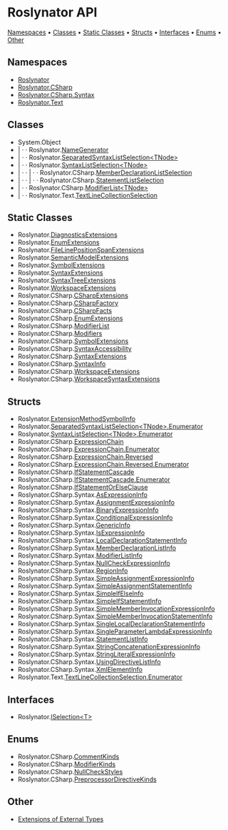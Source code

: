 # Roslynator API

[Namespaces](#namespaces) &#x2022; [Classes](#classes) &#x2022; [Static Classes](#static-classes) &#x2022; [Structs](#structs) &#x2022; [Interfaces](#interfaces) &#x2022; [Enums](#enums) &#x2022; [Other](#other)

## Namespaces

* [Roslynator](Roslynator/README.md)
* [Roslynator.CSharp](Roslynator/CSharp/README.md)
* [Roslynator.CSharp.Syntax](Roslynator/CSharp/Syntax/README.md)
* [Roslynator.Text](Roslynator/Text/README.md)

## Classes

*  System\.Object
* \| &middot; &middot; Roslynator\.[NameGenerator](Roslynator/NameGenerator/README.md)
* \| &middot; &middot; Roslynator\.[SeparatedSyntaxListSelection\<TNode>](Roslynator/SeparatedSyntaxListSelection-1/README.md)
* \| &middot; &middot; Roslynator\.[SyntaxListSelection\<TNode>](Roslynator/SyntaxListSelection-1/README.md)
* \| &middot; &middot; \| &middot; &middot; Roslynator\.CSharp\.[MemberDeclarationListSelection](Roslynator/CSharp/MemberDeclarationListSelection/README.md)
* \| &middot; &middot; \| &middot; &middot; Roslynator\.CSharp\.[StatementListSelection](Roslynator/CSharp/StatementListSelection/README.md)
* \| &middot; &middot; Roslynator\.CSharp\.[ModifierList\<TNode>](Roslynator/CSharp/ModifierList-1/README.md)
* \| &middot; &middot; Roslynator\.Text\.[TextLineCollectionSelection](Roslynator/Text/TextLineCollectionSelection/README.md)

## Static Classes

* Roslynator\.[DiagnosticsExtensions](Roslynator/DiagnosticsExtensions/README.md)
* Roslynator\.[EnumExtensions](Roslynator/EnumExtensions/README.md)
* Roslynator\.[FileLinePositionSpanExtensions](Roslynator/FileLinePositionSpanExtensions/README.md)
* Roslynator\.[SemanticModelExtensions](Roslynator/SemanticModelExtensions/README.md)
* Roslynator\.[SymbolExtensions](Roslynator/SymbolExtensions/README.md)
* Roslynator\.[SyntaxExtensions](Roslynator/SyntaxExtensions/README.md)
* Roslynator\.[SyntaxTreeExtensions](Roslynator/SyntaxTreeExtensions/README.md)
* Roslynator\.[WorkspaceExtensions](Roslynator/WorkspaceExtensions/README.md)
* Roslynator\.CSharp\.[CSharpExtensions](Roslynator/CSharp/CSharpExtensions/README.md)
* Roslynator\.CSharp\.[CSharpFactory](Roslynator/CSharp/CSharpFactory/README.md)
* Roslynator\.CSharp\.[CSharpFacts](Roslynator/CSharp/CSharpFacts/README.md)
* Roslynator\.CSharp\.[EnumExtensions](Roslynator/CSharp/EnumExtensions/README.md)
* Roslynator\.CSharp\.[ModifierList](Roslynator/CSharp/ModifierList/README.md)
* Roslynator\.CSharp\.[Modifiers](Roslynator/CSharp/Modifiers/README.md)
* Roslynator\.CSharp\.[SymbolExtensions](Roslynator/CSharp/SymbolExtensions/README.md)
* Roslynator\.CSharp\.[SyntaxAccessibility](Roslynator/CSharp/SyntaxAccessibility/README.md)
* Roslynator\.CSharp\.[SyntaxExtensions](Roslynator/CSharp/SyntaxExtensions/README.md)
* Roslynator\.CSharp\.[SyntaxInfo](Roslynator/CSharp/SyntaxInfo/README.md)
* Roslynator\.CSharp\.[WorkspaceExtensions](Roslynator/CSharp/WorkspaceExtensions/README.md)
* Roslynator\.CSharp\.[WorkspaceSyntaxExtensions](Roslynator/CSharp/WorkspaceSyntaxExtensions/README.md)

## Structs

* Roslynator\.[ExtensionMethodSymbolInfo](Roslynator/ExtensionMethodSymbolInfo/README.md)
* Roslynator\.[SeparatedSyntaxListSelection\<TNode>.Enumerator](Roslynator/SeparatedSyntaxListSelection-1/Enumerator/README.md)
* Roslynator\.[SyntaxListSelection\<TNode>.Enumerator](Roslynator/SyntaxListSelection-1/Enumerator/README.md)
* Roslynator\.CSharp\.[ExpressionChain](Roslynator/CSharp/ExpressionChain/README.md)
* Roslynator\.CSharp\.[ExpressionChain.Enumerator](Roslynator/CSharp/ExpressionChain/Enumerator/README.md)
* Roslynator\.CSharp\.[ExpressionChain.Reversed](Roslynator/CSharp/ExpressionChain/Reversed/README.md)
* Roslynator\.CSharp\.[ExpressionChain.Reversed.Enumerator](Roslynator/CSharp/ExpressionChain/Reversed/Enumerator/README.md)
* Roslynator\.CSharp\.[IfStatementCascade](Roslynator/CSharp/IfStatementCascade/README.md)
* Roslynator\.CSharp\.[IfStatementCascade.Enumerator](Roslynator/CSharp/IfStatementCascade/Enumerator/README.md)
* Roslynator\.CSharp\.[IfStatementOrElseClause](Roslynator/CSharp/IfStatementOrElseClause/README.md)
* Roslynator\.CSharp\.Syntax\.[AsExpressionInfo](Roslynator/CSharp/Syntax/AsExpressionInfo/README.md)
* Roslynator\.CSharp\.Syntax\.[AssignmentExpressionInfo](Roslynator/CSharp/Syntax/AssignmentExpressionInfo/README.md)
* Roslynator\.CSharp\.Syntax\.[BinaryExpressionInfo](Roslynator/CSharp/Syntax/BinaryExpressionInfo/README.md)
* Roslynator\.CSharp\.Syntax\.[ConditionalExpressionInfo](Roslynator/CSharp/Syntax/ConditionalExpressionInfo/README.md)
* Roslynator\.CSharp\.Syntax\.[GenericInfo](Roslynator/CSharp/Syntax/GenericInfo/README.md)
* Roslynator\.CSharp\.Syntax\.[IsExpressionInfo](Roslynator/CSharp/Syntax/IsExpressionInfo/README.md)
* Roslynator\.CSharp\.Syntax\.[LocalDeclarationStatementInfo](Roslynator/CSharp/Syntax/LocalDeclarationStatementInfo/README.md)
* Roslynator\.CSharp\.Syntax\.[MemberDeclarationListInfo](Roslynator/CSharp/Syntax/MemberDeclarationListInfo/README.md)
* Roslynator\.CSharp\.Syntax\.[ModifierListInfo](Roslynator/CSharp/Syntax/ModifierListInfo/README.md)
* Roslynator\.CSharp\.Syntax\.[NullCheckExpressionInfo](Roslynator/CSharp/Syntax/NullCheckExpressionInfo/README.md)
* Roslynator\.CSharp\.Syntax\.[RegionInfo](Roslynator/CSharp/Syntax/RegionInfo/README.md)
* Roslynator\.CSharp\.Syntax\.[SimpleAssignmentExpressionInfo](Roslynator/CSharp/Syntax/SimpleAssignmentExpressionInfo/README.md)
* Roslynator\.CSharp\.Syntax\.[SimpleAssignmentStatementInfo](Roslynator/CSharp/Syntax/SimpleAssignmentStatementInfo/README.md)
* Roslynator\.CSharp\.Syntax\.[SimpleIfElseInfo](Roslynator/CSharp/Syntax/SimpleIfElseInfo/README.md)
* Roslynator\.CSharp\.Syntax\.[SimpleIfStatementInfo](Roslynator/CSharp/Syntax/SimpleIfStatementInfo/README.md)
* Roslynator\.CSharp\.Syntax\.[SimpleMemberInvocationExpressionInfo](Roslynator/CSharp/Syntax/SimpleMemberInvocationExpressionInfo/README.md)
* Roslynator\.CSharp\.Syntax\.[SimpleMemberInvocationStatementInfo](Roslynator/CSharp/Syntax/SimpleMemberInvocationStatementInfo/README.md)
* Roslynator\.CSharp\.Syntax\.[SingleLocalDeclarationStatementInfo](Roslynator/CSharp/Syntax/SingleLocalDeclarationStatementInfo/README.md)
* Roslynator\.CSharp\.Syntax\.[SingleParameterLambdaExpressionInfo](Roslynator/CSharp/Syntax/SingleParameterLambdaExpressionInfo/README.md)
* Roslynator\.CSharp\.Syntax\.[StatementListInfo](Roslynator/CSharp/Syntax/StatementListInfo/README.md)
* Roslynator\.CSharp\.Syntax\.[StringConcatenationExpressionInfo](Roslynator/CSharp/Syntax/StringConcatenationExpressionInfo/README.md)
* Roslynator\.CSharp\.Syntax\.[StringLiteralExpressionInfo](Roslynator/CSharp/Syntax/StringLiteralExpressionInfo/README.md)
* Roslynator\.CSharp\.Syntax\.[UsingDirectiveListInfo](Roslynator/CSharp/Syntax/UsingDirectiveListInfo/README.md)
* Roslynator\.CSharp\.Syntax\.[XmlElementInfo](Roslynator/CSharp/Syntax/XmlElementInfo/README.md)
* Roslynator\.Text\.[TextLineCollectionSelection.Enumerator](Roslynator/Text/TextLineCollectionSelection/Enumerator/README.md)

## Interfaces

* Roslynator\.[ISelection\<T>](Roslynator/ISelection-1/README.md)

## Enums

* Roslynator\.CSharp\.[CommentKinds](Roslynator/CSharp/CommentKinds/README.md)
* Roslynator\.CSharp\.[ModifierKinds](Roslynator/CSharp/ModifierKinds/README.md)
* Roslynator\.CSharp\.[NullCheckStyles](Roslynator/CSharp/NullCheckStyles/README.md)
* Roslynator\.CSharp\.[PreprocessorDirectiveKinds](Roslynator/CSharp/PreprocessorDirectiveKinds/README.md)

## Other

* [Extensions of External Types](_Extensions.md)

